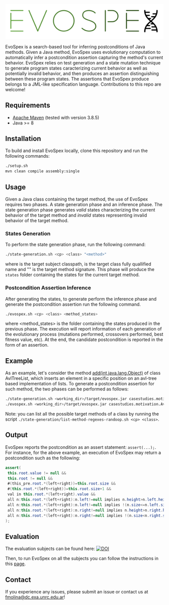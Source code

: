 ![EvoSpex Logo](https://github.com/facumolina/evospex/blob/main/img/evospex-logo-nobg.png "EvoSpex Logo")

EvoSpex is a search-based tool for inferring postconditions of Java methods. Given a Java method, EvoSpex uses evolutionary computation to automatically infer a postcondition assertion capturing the method's current behavior. EvoSpex relies on test generation and a state mutation technique to generate program states caracterizing current behavior as well as potentially invalid behavior, and then produces an assertion distinguishing between these program states. The assertions that EvoSpex produce belongs to a JML-like specification language. Contributions to this repo are welcome!

## Requirements

* [Apache Maven](https://maven.apache.org/) (tested with version 3.8.5)
* Java >= 8

## Installation

To build and install EvoSpex locally, clone this repository and run the following commands:

```bash
./setup.sh
mvn clean compile assembly:single
```

## Usage

Given a Java class containing the target method, the use of EvoSpex requires two phases. A state generation phase and an inference phase. The state generation phase generates _valid_ states characterizing the current behavior of the target method and _invalid_ states representing invalid behavior of the target method. 
 
### States Generation

To perform the state generation phase, run the following command:
```bash
./state-generation.sh <cp> <class> "<method>"
```
where <cp> is the target subject classpath, <class> is the target class fully quallified name and "<method>" is the target method signature. This phase will produce the `states` folder containing the states for the current target method.

### Postcondition Assertion Inference

After generating the states, to generate perform the inference phase and generate the postcondition assertion run the following command. 

```bash
./evospex.sh <cp> <class> <method_states>
```
where <method_states> is the folder containing the states produced in the previous phase. The execution will report information of each generation of the evolutionary process (mutations performed, crossovers performed, best fitness value, etc). At the end, the candidate postcondition is reported in the form of an assertion.
 
## Example

As an example, let's consider the method [add(int,java.lang.Object)](https://github.com/facumolina/evospex/blob/main/src/examples/casestudies/motivation/AvlTreeList.java#L86) of class AvlTreeList, which inserts an element in a specific position on an avl-tree based implementation of lists. To generate a postcondition assertion for such method, the two phases can be performed as follows:

```bash
./state-generation.sh <working_dir>/target/evospex.jar casestudies.motivation.AvlTreeList "add(int,java.lang.Object)"
./evospex.sh <working_dir>/target/evospex.jar casestudies.motivation.AvlTreeList states/casestudies.motivation.AvlTreeList/add(int,java.lang.Object)/
```

Note: you can list all the possible target methods of a class by running the script `./state-generation/list-method-regexes-randoop.sh <cp> <class>`. 

## Output

EvoSpex reports the postcondition as an assert statement: `assert(...);`. For instance, for the above example, an execution of EvoSpex may return a postcondition such as the following:
```java
assert(
 this.root.value != null &&
 this.root != null &&
 #(this_pre.root.*(left+right))=this.root.size &&
 #(this.root.*(left+right))=this.root.size+1 &&
 val in this.root.*(left+right).value &&
 all n:this.root.*(left+right):n.left!=null implies n.height>n.left.height &&
 all n:this.root.*(left+right):n.left!=null implies !(n.size<=n.left.size) &&
 all n:this.root.*(left+right):n.right!=null implies n.height>n.right.height &&
 all n:this.root.*(left+right):n.right!=null implies !(n.size<n.right.size)
);
```
 
## Evaluation

The evaluation subjects can be found here: [![DOI](https://zenodo.org/badge/DOI/10.5281/zenodo.4458256.svg)](https://doi.org/10.5281/zenodo.4458256)
 
Then, to run EvoSpex on all the subjects you can follow the instructions in this [page](https://github.com/facumolina/evospex-ae#reproducing-the-experiments-in-the-paper). 
 
## Contact
  
If you experience any issues, please submit an issue or contact us at fmolina@dc.exa.unrc.edu.ar!

